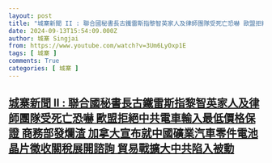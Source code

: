 ```yaml
---
layout: post
title: "城寨新聞 II : 聯合國秘書長古鐵雷斯指黎智英家人及律師團隊受死亡恐嚇 歐盟拒絕中共電車輸入最低價格保證 商務部發爛渣 加拿大宣布就中國礦業汽車零件電池晶片徵收關稅展開諮詢 貿易戰擴大中共陷入被動"
date: 2024-09-13T15:54:09.000Z
author: 城寨 Singjai
from: https://www.youtube.com/watch?v=3Um6LyOxp1E
tags: [ 城寨 ]
comments: True
categories: [ 城寨 ]
---
```

<!--1726242849000-->
[城寨新聞 II : 聯合國秘書長古鐵雷斯指黎智英家人及律師團隊受死亡恐嚇 歐盟拒絕中共電車輸入最低價格保證 商務部發爛渣 加拿大宣布就中國礦業汽車零件電池晶片徵收關稅展開諮詢 貿易戰擴大中共陷入被動](https://www.youtube.com/watch?v=3Um6LyOxp1E)
------

<div>

</div>
